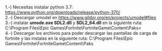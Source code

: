 1.-) Necesitas instalar python 3.7: https://www.python.org/downloads/release/python-370/
<br>
2.-) Descargar umodel en https://www.gildor.org/en/projects/umodel#files
3.-) instalar <b>umode.exe SDL2.dll</b> y <b>SDL2_64.dll</b> en la siguiente ruta: C:\Program Files\Epic Games\Fortnite\FortniteGame\Content\Paks<
<br>
4.-) Descargar los archivos para poder descargar las pantallas de carga de fortnite y las instalas en la siguiente ruta: C:\Program Files\Epic Games\Fortnite\FortniteGame\Content\Paks
